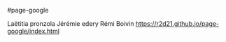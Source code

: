 #page-google

Laëtitia pronzola Jérémie edery Rémi Boivin
https://r2d21.github.io/page-google/index.html